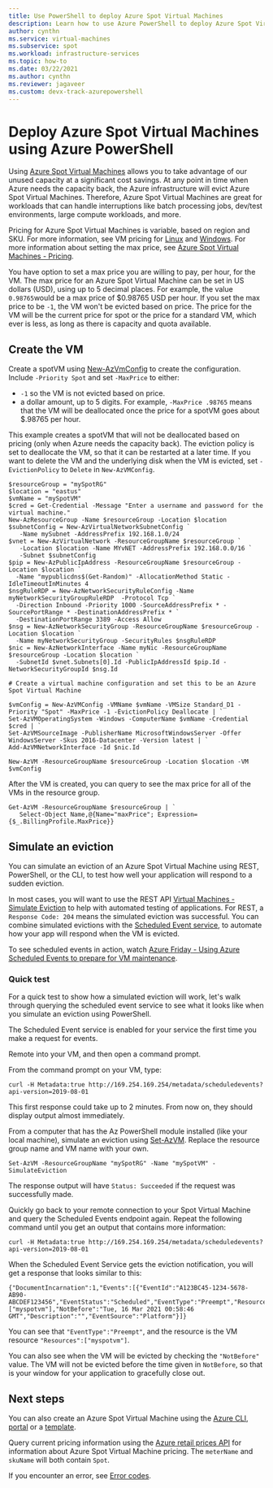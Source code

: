 ```yaml
---
title: Use PowerShell to deploy Azure Spot Virtual Machines
description: Learn how to use Azure PowerShell to deploy Azure Spot Virtual Machines to save on costs.
author: cynthn
ms.service: virtual-machines
ms.subservice: spot
ms.workload: infrastructure-services
ms.topic: how-to
ms.date: 03/22/2021
ms.author: cynthn
ms.reviewer: jagaveer 
ms.custom: devx-track-azurepowershell
---
```


# Deploy Azure Spot Virtual Machines using Azure PowerShell


Using [Azure Spot Virtual Machines](../spot-vms.md) allows you to take advantage of our unused capacity at a significant cost savings. At any point in time when Azure needs the capacity back, the Azure infrastructure will evict Azure Spot Virtual Machines. Therefore, Azure Spot Virtual Machines are great for workloads that can handle interruptions like batch processing jobs, dev/test environments, large compute workloads, and more.

Pricing for Azure Spot Virtual Machines is variable, based on region and SKU. For more information, see VM pricing for [Linux](https://azure.microsoft.com/pricing/details/virtual-machines/linux/) and [Windows](https://azure.microsoft.com/pricing/details/virtual-machines/windows/). For more information about setting the max price, see [Azure Spot Virtual Machines - Pricing](../spot-vms.md#pricing).

You have option to set a max price you are willing to pay, per hour, for the VM. The max price for an Azure Spot Virtual Machine can be set in US dollars (USD), using up to 5 decimal places. For example, the value `0.98765`would be a max price of $0.98765 USD per hour. If you set the max price to be `-1`, the VM won't be evicted based on price. The price for the VM will be the current price for spot or the price for a standard VM, which ever is less, as long as there is capacity and quota available.


## Create the VM

Create a spotVM using [New-AzVmConfig](/powershell/module/az.compute/new-azvmconfig) to create the configuration. Include `-Priority Spot` and set `-MaxPrice` to either:
- `-1` so the VM is not evicted based on price.
- a dollar amount, up to 5 digits. For example, `-MaxPrice .98765` means that the VM will be deallocated once the price for a spotVM goes about $.98765 per hour.


This example creates a spotVM that will not be deallocated based on pricing (only when Azure needs the capacity back). The eviction policy is set to deallocate the VM, so that it can be restarted at a later time. If you want to delete the VM and the underlying disk when the VM is evicted, set `-EvictionPolicy` to `Delete` in `New-AzVMConfig`.


```azurepowershell-interactive
$resourceGroup = "mySpotRG"
$location = "eastus"
$vmName = "mySpotVM"
$cred = Get-Credential -Message "Enter a username and password for the virtual machine."
New-AzResourceGroup -Name $resourceGroup -Location $location
$subnetConfig = New-AzVirtualNetworkSubnetConfig `
   -Name mySubnet -AddressPrefix 192.168.1.0/24
$vnet = New-AzVirtualNetwork -ResourceGroupName $resourceGroup `
   -Location $location -Name MYvNET -AddressPrefix 192.168.0.0/16 `
   -Subnet $subnetConfig
$pip = New-AzPublicIpAddress -ResourceGroupName $resourceGroup -Location $location `
  -Name "mypublicdns$(Get-Random)" -AllocationMethod Static -IdleTimeoutInMinutes 4
$nsgRuleRDP = New-AzNetworkSecurityRuleConfig -Name myNetworkSecurityGroupRuleRDP  -Protocol Tcp `
  -Direction Inbound -Priority 1000 -SourceAddressPrefix * -SourcePortRange * -DestinationAddressPrefix * `
  -DestinationPortRange 3389 -Access Allow
$nsg = New-AzNetworkSecurityGroup -ResourceGroupName $resourceGroup -Location $location `
  -Name myNetworkSecurityGroup -SecurityRules $nsgRuleRDP
$nic = New-AzNetworkInterface -Name myNic -ResourceGroupName $resourceGroup -Location $location `
  -SubnetId $vnet.Subnets[0].Id -PublicIpAddressId $pip.Id -NetworkSecurityGroupId $nsg.Id

# Create a virtual machine configuration and set this to be an Azure Spot Virtual Machine

$vmConfig = New-AzVMConfig -VMName $vmName -VMSize Standard_D1 -Priority "Spot" -MaxPrice -1 -EvictionPolicy Deallocate | `
Set-AzVMOperatingSystem -Windows -ComputerName $vmName -Credential $cred | `
Set-AzVMSourceImage -PublisherName MicrosoftWindowsServer -Offer WindowsServer -Skus 2016-Datacenter -Version latest | `
Add-AzVMNetworkInterface -Id $nic.Id

New-AzVM -ResourceGroupName $resourceGroup -Location $location -VM $vmConfig
```

After the VM is created, you can query to see the max price for all of the VMs in the resource group.

```azurepowershell-interactive
Get-AzVM -ResourceGroupName $resourceGroup | `
   Select-Object Name,@{Name="maxPrice"; Expression={$_.BillingProfile.MaxPrice}}
```

## Simulate an eviction

You can simulate an eviction of an Azure Spot Virtual Machine using REST, PowerShell, or the CLI, to test how well your application will respond to a sudden eviction.

In most cases, you will want to use the REST API [Virtual Machines - Simulate Eviction](/rest/api/compute/virtualmachines/simulateeviction) to help with automated testing of applications. For REST, a `Response Code: 204` means the simulated eviction was successful. You can combine simulated evictions with the [Scheduled Event service](scheduled-events.md), to automate how your app will respond when the VM is evicted.

To see scheduled events in action, watch [Azure Friday - Using Azure Scheduled Events to prepare for VM maintenance](https://channel9.msdn.com/Shows/Azure-Friday/Using-Azure-Scheduled-Events-to-Prepare-for-VM-Maintenance).


### Quick test

For a quick test to show how a simulated eviction will work, let's walk through querying the scheduled event service to see what it looks like when you simulate an eviction using PowerShell.

The Scheduled Event service is enabled for your service the first time you make a request for events. 

Remote into your VM, and then open a command prompt. 

From the command prompt on your VM, type:

```
curl -H Metadata:true http://169.254.169.254/metadata/scheduledevents?api-version=2019-08-01
```

This first response could take up to 2 minutes. From now on, they should display output almost immediately.

From a computer that has the Az PowerShell module installed (like your local machine), simulate an eviction using [Set-AzVM](/powershell/module/az.compute/set-azvm). Replace the resource group name and VM name with your own. 

```azurepowershell-interactive
Set-AzVM -ResourceGroupName "mySpotRG" -Name "mySpotVM" -SimulateEviction
```

The response output will have `Status: Succeeded` if the request was successfully made.

Quickly go back to your remote connection to your Spot Virtual Machine and query the Scheduled Events endpoint again. Repeat the following command until you get an output that contains more information:

```
curl -H Metadata:true http://169.254.169.254/metadata/scheduledevents?api-version=2019-08-01
```

When the Scheduled Event Service gets the eviction notification, you will get a response that looks similar to this:

```output
{"DocumentIncarnation":1,"Events":[{"EventId":"A123BC45-1234-5678-AB90-ABCDEF123456","EventStatus":"Scheduled","EventType":"Preempt","ResourceType":"VirtualMachine","Resources":["myspotvm"],"NotBefore":"Tue, 16 Mar 2021 00:58:46 GMT","Description":"","EventSource":"Platform"}]}
```

You can see that `"EventType":"Preempt"`, and the resource is the VM resource `"Resources":["myspotvm"]`. 

You can also see when the VM will be evicted by checking the `"NotBefore"` value. The VM will not be evicted before the time given in `NotBefore`, so that is your window for your application to gracefully close out.


## Next steps

You can also create an Azure Spot Virtual Machine using the [Azure CLI](../linux/spot-cli.md), [portal](../spot-portal.md) or a [template](../linux/spot-template.md).

Query current pricing information using the [Azure retail prices API](/rest/api/cost-management/retail-prices/azure-retail-prices) for information about Azure Spot Virtual Machine pricing. The `meterName` and `skuName` will both contain `Spot`.

If you encounter an error, see [Error codes](../error-codes-spot.md).
